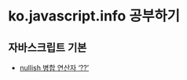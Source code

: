 # ko.javascript.info 공부하기

## 자바스크립트 기본

- [nullish 병합 연산자 ‘??’](https://www.notion.so/creco/ko-javascript-info-2-2-c72e61d32ee04b20a5ebf254480669a3?p=c9492d8333a5435597cf5f99c1fccad8)
